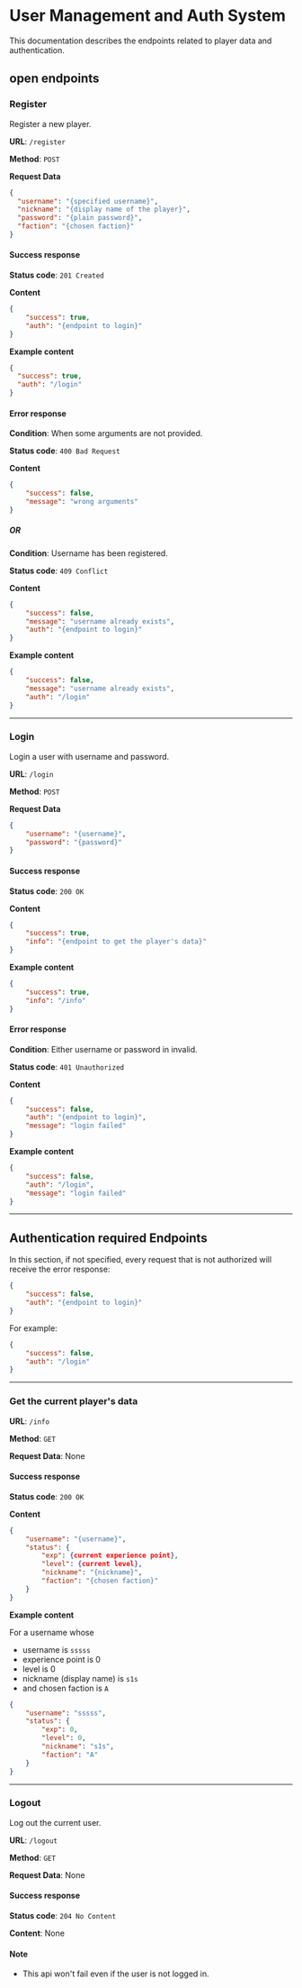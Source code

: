 # User Management and Auth System 
This documentation describes the endpoints related to player data and authentication.

## open endpoints
### Register
Register a new player.

**URL**: `/register`

**Method**: `POST`

**Request Data**
```json
{
  "username": "{specified username}",
  "nickname": "{display name of the player}",
  "password": "{plain password}",
  "faction": "{chosen faction}"
}
```

#### Success response
**Status code**: `201 Created`

**Content**
```json
{
    "success": true,
    "auth": "{endpoint to login}"
}
```

**Example content**
```json
{
  "success": true,
  "auth": "/login"
}
```

#### Error response
**Condition**: When some arguments are not provided.

**Status code**: `400 Bad Request`

**Content**
```json
{
    "success": false,
    "message": "wrong arguments"
}
```
##### OR
**Condition**: Username has been registered.

**Status code**: `409 Conflict`

**Content**
```json
{
    "success": false,
    "message": "username already exists",
    "auth": "{endpoint to login}"
}
```

**Example content**
```json
{
    "success": false,
    "message": "username already exists",
    "auth": "/login"
}
```
---
### Login
Login a user with username and password.

**URL**: `/login`

**Method**: `POST`

**Request Data**
```json
{
    "username": "{username}",
    "password": "{password}"
}
```
#### Success response
**Status code**: `200 OK`

**Content**
```json
{
    "success": true,
    "info": "{endpoint to get the player's data}"
}
```
**Example content**
```json
{
    "success": true,
    "info": "/info"
}
```
#### Error response
**Condition**: Either username or password in invalid.

**Status code**: `401 Unauthorized`

**Content**
```json
{
    "success": false,
    "auth": "{endpoint to login}",
    "message": "login failed"
}
```

**Example content**
```json
{
    "success": false,
    "auth": "/login",
    "message": "login failed"
}
```
---
## Authentication required Endpoints
In this section, if not specified, every request that is not authorized will receive the error response:
```json
{
    "success": false,
    "auth": "{endpoint to login}"
}
```
For example:
```json
{
    "success": false,
    "auth": "/login"
}
```
---
### Get the current player's data
**URL**: `/info`

**Method**: `GET`

**Request Data**: None

#### Success response
**Status code**: `200 OK`

**Content**
```json
{
    "username": "{username}",
    "status": {
        "exp": {current experience point},
        "level": {current level},
        "nickname": "{nickname}",
        "faction": "{chosen faction}"
    }
}
```

**Example content**

For a username whose
- username is `sssss`
- experience point is 0
- level is 0
- nickname (display name) is `s1s`
- and chosen faction is `A`
```json
{
    "username": "sssss",
    "status": {
        "exp": 0,
        "level": 0,
        "nickname": "s1s",
        "faction": "A"
    }
}
```
---
### Logout
Log out the current user.

**URL**: `/logout`

**Method**: `GET`

**Request Data**: None

#### Success response
**Status code**: `204 No Content`

**Content**: None

#### Note
- This api won't fail even if the user is not logged in. 
